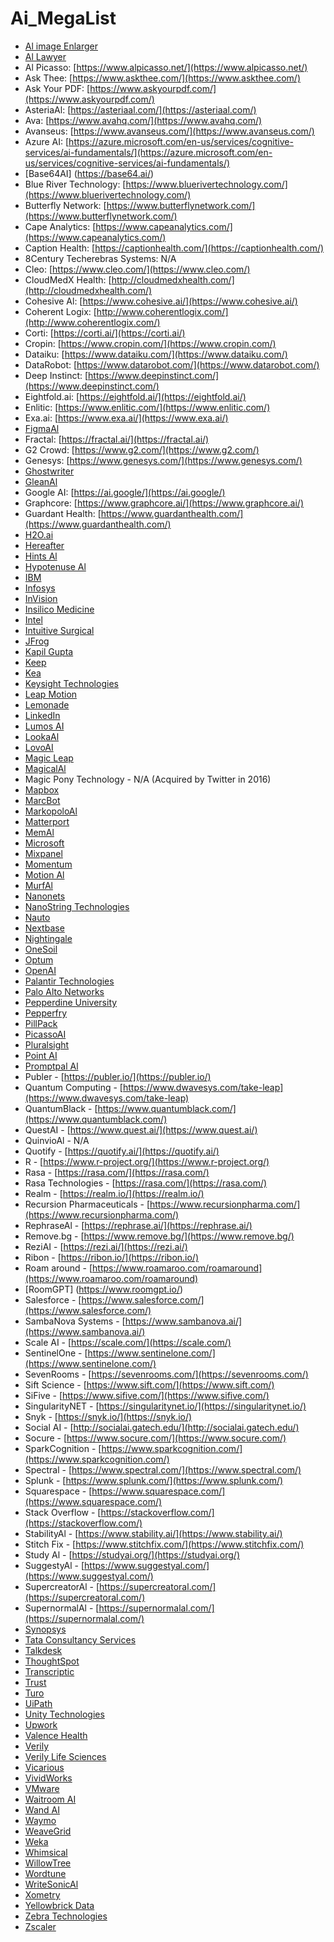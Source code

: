 # Ai_MegaList

- [Al image Enlarger](https://imglarger.com/)
- [Al Lawyer](https://www.ai-lawyer.uk/)
- Al Picasso: [https://www.alpicasso.net/](https://www.alpicasso.net/)
- Ask Thee: [https://www.askthee.com/](https://www.askthee.com/)
- Ask Your PDF: [https://www.askyourpdf.com/](https://www.askyourpdf.com/)
- AsteriaAl: [https://asteriaal.com/](https://asteriaal.com/)
- Ava: [https://www.avahq.com/](https://www.avahq.com/)
- Avanseus: [https://www.avanseus.com/](https://www.avanseus.com/)
- Azure AI: [https://azure.microsoft.com/en-us/services/cognitive-services/ai-fundamentals/](https://azure.microsoft.com/en-us/services/cognitive-services/ai-fundamentals/)
- [Base64AI] (https://base64.ai/)
- Blue River Technology: [https://www.bluerivertechnology.com/](https://www.bluerivertechnology.com/)
- Butterfly Network: [https://www.butterflynetwork.com/](https://www.butterflynetwork.com/)
- Cape Analytics: [https://www.capeanalytics.com/](https://www.capeanalytics.com/)
- Caption Health: [https://captionhealth.com/](https://captionhealth.com/)
- 8Century Techerebras Systems: N/A
- Cleo: [https://www.cleo.com/](https://www.cleo.com/)
- CloudMedX Health: [http://cloudmedxhealth.com/](http://cloudmedxhealth.com/)
- Cohesive Al: [https://www.cohesive.ai/](https://www.cohesive.ai/)
- Coherent Logix: [http://www.coherentlogix.com/](http://www.coherentlogix.com/)
- Corti: [https://corti.ai/](https://corti.ai/)
- Cropin: [https://www.cropin.com/](https://www.cropin.com/)
- Dataiku: [https://www.dataiku.com/](https://www.dataiku.com/)
- DataRobot: [https://www.datarobot.com/](https://www.datarobot.com/)
- Deep Instinct: [https://www.deepinstinct.com/](https://www.deepinstinct.com/)
- Eightfold.ai: [https://eightfold.ai/](https://eightfold.ai/)
- Enlitic: [https://www.enlitic.com/](https://www.enlitic.com/)
- Exa.ai: [https://www.exa.ai/](https://www.exa.ai/)
- [FigmaAl](https://www.figma.com/)
- Fractal: [https://fractal.ai/](https://fractal.ai/)
- G2 Crowd: [https://www.g2.com/](https://www.g2.com/)
- Genesys: [https://www.genesys.com/](https://www.genesys.com/)
- [Ghostwriter](https://ghostwriter-ai.com/)
- [GleanAl](https://www.glean.com/)
- Google AI: [https://ai.google/](https://ai.google/)
- Graphcore: [https://www.graphcore.ai/](https://www.graphcore.ai/)
- Guardant Health: [https://www.guardanthealth.com/](https://www.guardanthealth.com/)
- [H2O.ai](https://www.h2o.ai/)
- [Hereafter](https://www.hereafter.ai/)
- [Hints Al](https://hints.so/)
- [Hypotenuse Al](https://www.hypotenuse.ai/)
- [IBM](https://www.ibm.com/)
- [Infosys](https://www.infosys.com/)
- [InVision](https://www.invisionapp.com/)
- [Insilico Medicine](https://insilico.com/)
- [Intel](https://www.intel.com/)
- [Intuitive Surgical](https://www.intuitive.com/)
- [JFrog](https://jfrog.com/)
- [Kapil Gupta](https://twitter.com/kapilguptabot)
- [Keep](https://www.keep.land/)
- [Kea](https://kea.ai/)
- [Keysight Technologies](https://www.keysight.com/)
- [Leap Motion](https://www.ultraleap.com/)
- [Lemonade](https://www.lemonade.com/)
- [LinkedIn](https://www.linkedin.com/)
- [Lumos AI](https://lumos.ai/)
- [LookaAl](https://looka.com/)
- [LovoAI](https://lovo.ai/)
- [Magic Leap](https://www.magicleap.com/)
- [MagicalAl](https://magicalal.com/)
- Magic Pony Technology - N/A (Acquired by Twitter in 2016)
- [Mapbox](https://www.mapbox.com/)
- [MarcBot](https://marcbot.com/)
- [MarkopoloAl](https://markopoloslabs.com/)
- [Matterport](https://matterport.com/)
- [MemAl](https://www.menal.com/)
- [Microsoft](https://www.microsoft.com/)
- [Mixpanel](https://mixpanel.com/)
- [Momentum](https://getmomentum.com/)
- [Motion Al](https://www.motion.ai/)
- [MurfAl](https://murf.ai/)
- [Nanonets](https://nanonets.com/)
- [NanoString Technologies](https://www.nanostring.com/)
- [Nauto](https://www.nauto.com/)
- [Nextbase](https://www.nextbase.com/)
- [Nightingale](https://nightingalehealth.com/)
- [OneSoil](https://onesoil.ai/)
- [Optum](https://www.optumlabs.com/work/artificial-intelligence.html)
- [OpenAI](https://openai.com/)
- [Palantir Technologies](https://www.palantir.com/)
- [Palo Alto Networks](https://www.paloaltonetworks.com/)
- [Pepperdine University](https://www.pepperdine.edu/)
- [Pepperfry](https://www.pepperfry.com/)
- [PillPack](https://www.pillpack.com/)
- [PicassoAI](https://picassoai.com/)
- [Pluralsight](https://www.pluralsight.com/)
- [Point AI](https://point.ai/)
- [Promptpal Al](https://www.promptpal.net/)
- Publer - [https://publer.io/](https://publer.io/)
- Quantum Computing - [https://www.dwavesys.com/take-leap](https://www.dwavesys.com/take-leap)
- QuantumBlack - [https://www.quantumblack.com/](https://www.quantumblack.com/)
- QuestAI - [https://www.quest.ai/](https://www.quest.ai/)
- QuinvioAl - N/A
- Quotify - [https://quotify.ai/](https://quotify.ai/)
- R - [https://www.r-project.org/](https://www.r-project.org/)
- Rasa - [https://rasa.com/](https://rasa.com/)
- Rasa Technologies - [https://rasa.com/](https://rasa.com/)
- Realm - [https://realm.io/](https://realm.io/)
- Recursion Pharmaceuticals - [https://www.recursionpharma.com/](https://www.recursionpharma.com/)
- RephraseAl - [https://rephrase.ai/](https://rephrase.ai/)
- Remove.bg - [https://www.remove.bg/](https://www.remove.bg/)
- ReziAI - [https://rezi.ai/](https://rezi.ai/)
- Ribon - [https://ribon.io/](https://ribon.io/)
- Roam around - [https://www.roamaroo.com/roamaround](https://www.roamaroo.com/roamaround)
- [RoomGPT] (https://www.roomgpt.io/)
- Salesforce - [https://www.salesforce.com/](https://www.salesforce.com/)
- SambaNova Systems - [https://www.sambanova.ai/](https://www.sambanova.ai/)
- Scale AI - [https://scale.com/](https://scale.com/)
- SentinelOne - [https://www.sentinelone.com/](https://www.sentinelone.com/)
- SevenRooms - [https://sevenrooms.com/](https://sevenrooms.com/)
- Sift Science - [https://www.sift.com/](https://www.sift.com/)
- SiFive - [https://www.sifive.com/](https://www.sifive.com/)
- SingularityNET - [https://singularitynet.io/](https://singularitynet.io/)
- Snyk - [https://snyk.io/](https://snyk.io/)
- Social AI - [http://socialai.gatech.edu/](http://socialai.gatech.edu/)
- Socure - [https://www.socure.com/](https://www.socure.com/)
- SparkCognition - [https://www.sparkcognition.com/](https://www.sparkcognition.com/)
- Spectral - [https://www.spectral.com/](https://www.spectral.com/)
- Splunk - [https://www.splunk.com/](https://www.splunk.com/)
- Squarespace - [https://www.squarespace.com/](https://www.squarespace.com/)
- Stack Overflow - [https://stackoverflow.com/](https://stackoverflow.com/)
- StabilityAl - [https://www.stability.ai/](https://www.stability.ai/)
- Stitch Fix - [https://www.stitchfix.com/](https://www.stitchfix.com/)
- Study Al - [https://studyai.org/](https://studyai.org/)
- SuggestyAl - [https://www.suggestyal.com/](https://www.suggestyal.com/)
- SupercreatorAl - [https://supercreatoral.com/](https://supercreatoral.com/)
- SupernormalAl - [https://supernormalal.com/](https://supernormalal.com/)
- [Synopsys](https://www.synopsys.com/)
- [Tata Consultancy Services](https://www.tcs.com/)
- [Talkdesk](https://www.talkdesk.com/)
- [ThoughtSpot](https://www.thoughtspot.com/)
- [Transcriptic](https://www.transcriptic.com/)
- [Trust](https://trustai.eu/)
- [Turo](https://turo.com/)
- [UiPath](https://www.uipath.com/)
- [Unity Technologies](https://unity.com/)
- [Upwork](https://www.upwork.com/)
- [Valence Health](https://www.valencediscovery.com/)
- [Verily](https://verily.com/)
- [Verily Life Sciences](https://verily.com/life-sciences.html)
- [Vicarious](https://www.vicarious.com/)
- [VividWorks](https://www.vividworks.com/)
- [VMware](https://www.vmware.com/)
- [Waitroom AI](https://waitroom.com/landing/summa-ai-meeting-assistant)
- [Wand AI](https://www.wandb.com/)
- [Waymo](https://waymo.com/)
- [WeaveGrid](https://www.weavegrid.com)
- [Weka](https://www.cs.waikato.ac.nz/ml/weka/)
- [Whimsical](https://whimsical.com/)
- [WillowTree](https://willowtreeapps.com/)
- [Wordtune](https://www.wordtune.com/)
- [WriteSonicAl](https://www.writesonic.com/)
- [Xometry](https://www.xometry.com/)
- [Yellowbrick Data](https://www.yellowbrick.com/)
- [Zebra Technologies](https://www.zebra.com/)
- [Zscaler](https://www.zscaler.com/)







